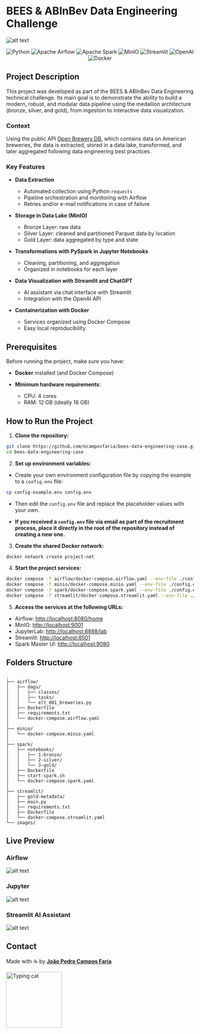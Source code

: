 
# BEES & ABInBev Data Engineering Challenge
![alt text](images/image.png)

<div align="center">

  <img src="https://img.shields.io/badge/Python-Language-blue?logo=python" alt="Python"/>
  <img src="https://img.shields.io/badge/Airflow-Orchestration-brightgreen?logo=apache-airflow" alt="Apache Airflow"/>
  <img src="https://img.shields.io/badge/Spark-Processing-orange?logo=apache-spark" alt="Apache Spark"/>
  <img src="https://img.shields.io/badge/MinIO-Object_Storage-red?logo=minio" alt="MinIO"/>
  <img src="https://img.shields.io/badge/Streamlit-Chat-ff4b4b?logo=streamlit" alt="Streamlit"/>
  <img src="https://img.shields.io/badge/OpenAI-API-black?logo=openai" alt="OpenAI"/>
  <img src="https://img.shields.io/badge/Docker-Compose-8e44ad?logo=docker" alt="Docker"/>

</div>

## Project Description

This project was developed as part of the BEES & ABInBev Data Engineering technical challenge. Its main goal is to demonstrate the ability to build a modern, robust, and modular data pipeline using the medallion architecture (bronze, silver, and gold), from ingestion to interactive data visualization.

### Context

Using the public API [Open Brewery DB](https://www.openbrewerydb.org/), which contains data on American breweries, the data is extracted, stored in a data lake, transformed, and later aggregated following data engineering best practices.

### Key Features

- **Data Extraction**
  - Automated collection using Python `requests`
  - Pipeline orchestration and monitoring with Airflow
  - Retries and/or e-mail notifications in case of failure

- **Storage in Data Lake (MinIO)**
  - Bronze Layer: raw data
  - Silver Layer: cleaned and partitioned Parquet data by location
  - Gold Layer: data aggregated by type and state

- **Transformations with PySpark in Jupyter Notebooks**
  - Cleaning, partitioning, and aggregation
  - Organized in notebooks for each layer

- **Data Visualization with Streamlit and ChatGPT**
  - AI assistant via chat interface with Streamlit
  - Integration with the OpenAI API

- **Containerization with Docker**
  - Services organized using Docker Compose
  - Easy local reproducibility

## Prerequisites

Before running the project, make sure you have:

- **Docker** installed (and Docker Compose)

- **Minimum hardware requirements**:
  - CPU: 4 cores
  - RAM: 12 GB (ideally 16 GB)

## How to Run the Project

1. **Clone the repository:**

```bash
git clone https://github.com/ocamposfaria/bees-data-engineering-case.git
cd bees-data-engineering-case
```

2. **Set up environment variables:**

- Create your own environment configuration file by copying the example to a `config.env` file:

```bash
cp config-example.env config.env
```

- Then edit the `config.env` file and replace the placeholder values with your own.

- **If you received a `config.env` file via email as part of the recruitment process, place it directly in the root of the repository instead of creating a new one.**

3. **Create the shared Docker network:**

```bash
docker network create project-net
```

4. **Start the project services:**

```bash
docker compose -f airflow/docker-compose.airflow.yaml --env-file ./config.env up --build -d
docker compose -f minio/docker-compose.minio.yaml --env-file ./config.env up --build -d
docker compose -f spark/docker-compose.spark.yaml --env-file ./config.env up --build -d
docker compose -f streamlit/docker-compose.streamlit.yaml --env-file ./config.env up --build -d
```

5. **Access the services at the following URLs:**

- Airflow: [http://localhost:8080/home](http://localhost:8080/home)
- MinIO: [http://localhost:9001](http://localhost:9001)
- JupyterLab: [http://localhost:8888/lab](http://localhost:8888/lab)  
- Streamlit: [http://localhost:8501](http://localhost:8501)  
- Spark Master UI: [http://localhost:9090](http://localhost:9090)


## Folders Structure
```
.
├── airflow/
│   ├── dags/
│   │   ├── classes/
│   │   ├── tasks/
│   │   └── elt_001_breweries.py
│   ├── Dockerfile
│   ├── requirements.txt
│   └── docker-compose.airflow.yaml
│
├── minio/
│   └── docker-compose.minio.yaml
│
├── spark/
│   ├── notebooks/
│   │   ├── 1-bronze/
│   │   ├── 2-silver/
│   │   └── 3-gold/
│   ├── Dockerfile
│   ├── start-spark.sh
│   └── docker-compose.spark.yaml
│
├── streamlit/
│   ├── gold-metadata/
│   ├── main.py
│   ├── requirements.txt
│   ├── Dockerfile
│   └── docker-compose.streamlit.yaml
└── images/

```
## Live Preview
### Airflow
![alt text](images/image-2.png)
### Jupyter
![alt text](images/image-6.png)
### Streamlit AI Assistant
![alt text](images/image-33.png)

## Contact

Made with ☕ by [**João Pedro Campos Faria**](https://www.linkedin.com/in/ocamposfaria)  

<p align="left">
  <img src="https://media.giphy.com/media/JIX9t2j0ZTN9S/giphy.gif" alt="Typing cat" width="150"/>
</p>
 